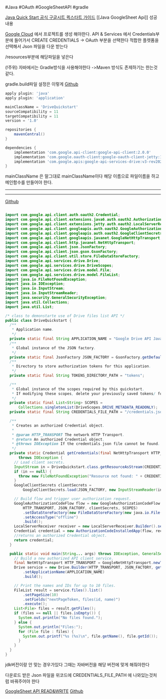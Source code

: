 #Java #OAuth #GoogleSheetAPI #gradle

[Java Quick Start 공식 구글시트 퀵스타트 가이드](https://developers.google.com/sheets/api/quickstart/java)
[[Java GoogleSheet Api]] 성공내용

[Google Cloud](https://console.cloud.google.com/) 에서 프로젝트를 생성 해야한다.
API & Services 에서 Credentials부분에 들어가서
CREATE CREDENTIALS -> OAuth 부분을 선택한다
적합한 플렛폼을 선택해서 Json 파일을 다운 받는다

/resources부분에 해당파일을 넣은다

(!주위) 자바에서는 Gradle방식을 사용해야한다
->Maven 방식도 존제하기는 한는것 같다.

gradle.build파일 설정은 이렇게
[Github](https://github.com/googleworkspace/java-samples/blob/main/drive/quickstart/build.gradle)
```gradle
apply plugin: 'java'  
apply plugin: 'application'

mainClassName = 'DriveQuickstart'
sourceCompatibility = 11
targetCompatibility = 11
version = '1.0'

repositories {
	mavenCentral()  
}

dependencies {
	implementation 'com.google.api-client:google-api-client:2.0.0'
	implementation 'com.google.oauth-client:google-oauth-client-jetty:1.34.1' 
	implementation 'com.google.apis:google-api-services-drive:v3-rev20220815-2.0.0'  
}
```
mainClassName 은 말그대로 mainClassName이다 해당 이름으로 파일이름을 하고 메인함수를 만들어야 한다.

---
---

[Github](https://github.com/googleworkspace/java-samples/blob/main/drive/quickstart/src/main/java/DriveQuickstart.java)
```Java

import com.google.api.client.auth.oauth2.Credential;
import com.google.api.client.extensions.java6.auth.oauth2.AuthorizationCodeInstalledApp;
import com.google.api.client.extensions.jetty.auth.oauth2.LocalServerReceiver;
import com.google.api.client.googleapis.auth.oauth2.GoogleAuthorizationCodeFlow;
import com.google.api.client.googleapis.auth.oauth2.GoogleClientSecrets;
import com.google.api.client.googleapis.javanet.GoogleNetHttpTransport;
import com.google.api.client.http.javanet.NetHttpTransport;
import com.google.api.client.json.JsonFactory;
import com.google.api.client.json.gson.GsonFactory;
import com.google.api.client.util.store.FileDataStoreFactory;
import com.google.api.services.drive.Drive;
import com.google.api.services.drive.DriveScopes;
import com.google.api.services.drive.model.File;
import com.google.api.services.drive.model.FileList;
import java.io.FileNotFoundException;
import java.io.IOException;
import java.io.InputStream;
import java.io.InputStreamReader;
import java.security.GeneralSecurityException;
import java.util.Collections;
import java.util.List;

/* class to demonstarte use of Drive files list API */
public class DriveQuickstart {
  /**
   * Application name.
   */
  private static final String APPLICATION_NAME = "Google Drive API Java Quickstart";
  /**
   * Global instance of the JSON factory.
   */
  private static final JsonFactory JSON_FACTORY = GsonFactory.getDefaultInstance();
  /**
   * Directory to store authorization tokens for this application.
   */
  private static final String TOKENS_DIRECTORY_PATH = "tokens";

  /**
   * Global instance of the scopes required by this quickstart.
   * If modifying these scopes, delete your previously saved tokens/ folder.
   */
  private static final List<String> SCOPES =
      Collections.singletonList(DriveScopes.DRIVE_METADATA_READONLY);
  private static final String CREDENTIALS_FILE_PATH = "/credentials.json";

  /**
   * Creates an authorized Credential object.
   *
   * @param HTTP_TRANSPORT The network HTTP Transport.
   * @return An authorized Credential object.
   * @throws IOException If the credentials.json file cannot be found.
   */
  private static Credential getCredentials(final NetHttpTransport HTTP_TRANSPORT)
      throws IOException {
    // Load client secrets.
    InputStream in = DriveQuickstart.class.getResourceAsStream(CREDENTIALS_FILE_PATH);
    if (in == null) {
      throw new FileNotFoundException("Resource not found: " + CREDENTIALS_FILE_PATH);
    }
    GoogleClientSecrets clientSecrets =
        GoogleClientSecrets.load(JSON_FACTORY, new InputStreamReader(in));

    // Build flow and trigger user authorization request.
    GoogleAuthorizationCodeFlow flow = new GoogleAuthorizationCodeFlow.Builder(
        HTTP_TRANSPORT, JSON_FACTORY, clientSecrets, SCOPES)
        .setDataStoreFactory(new FileDataStoreFactory(new java.io.File(TOKENS_DIRECTORY_PATH)))
        .setAccessType("offline")
        .build();
    LocalServerReceiver receiver = new LocalServerReceiver.Builder().setPort(8888).build();
    Credential credential = new AuthorizationCodeInstalledApp(flow, receiver).authorize("user");
    //returns an authorized Credential object.
    return credential;
  }

  public static void main(String... args) throws IOException, GeneralSecurityException {
    // Build a new authorized API client service.
    final NetHttpTransport HTTP_TRANSPORT = GoogleNetHttpTransport.newTrustedTransport();
    Drive service = new Drive.Builder(HTTP_TRANSPORT, JSON_FACTORY, getCredentials(HTTP_TRANSPORT))
        .setApplicationName(APPLICATION_NAME)
        .build();

    // Print the names and IDs for up to 10 files.
    FileList result = service.files().list()
        .setPageSize(10)
        .setFields("nextPageToken, files(id, name)")
        .execute();
    List<File> files = result.getFiles();
    if (files == null || files.isEmpty()) {
      System.out.println("No files found.");
    } else {
      System.out.println("Files:");
      for (File file : files) {
        System.out.printf("%s (%s)\n", file.getName(), file.getId());
      }
    }
  }
}
```


jdk버전이랑 안 맞는 경우가있다 그때는 자바버전을 해당 버전에 맞게 해줘야한다

다운로드 받은 Json 파일을 
위코드에   CREDENTIALS_FILE_PATH 에 나와있는것처럼 바꿔주어야 한다

[GoogleSheet API READ&WRITE](https://developers.google.com/sheets/api/guides/values)
[Github](https://github.com/googleworkspace/java-samples/tree/main/sheets/snippets/src/main/java)


